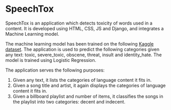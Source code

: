 # SpeechTox

SpeechTox is an application which detects toxicity of words used in a content. It is developed using HTML, CSS, JS and Django, and integrates a Machine Learning model.  

The machine learning model has been trained on the following [Kaggle dataset](!https://www.kaggle.com/c/jigsaw-toxic-comment-classification-challenge). The application is used to predict the following categories given any text: toxic, severe_toxic, obscene, threat, insult and identity_hate. The model is trained using Logistic Regression.  

The application serves the following purposes:

1. Given any text, it lists the categories of language content it fits in.
2. Given a song title and artist, it again displays the categories of language content it fits in.
3. Given a billboard playlist and number of items, it classifies the songs in the playlist into two categories: decent and indecent.